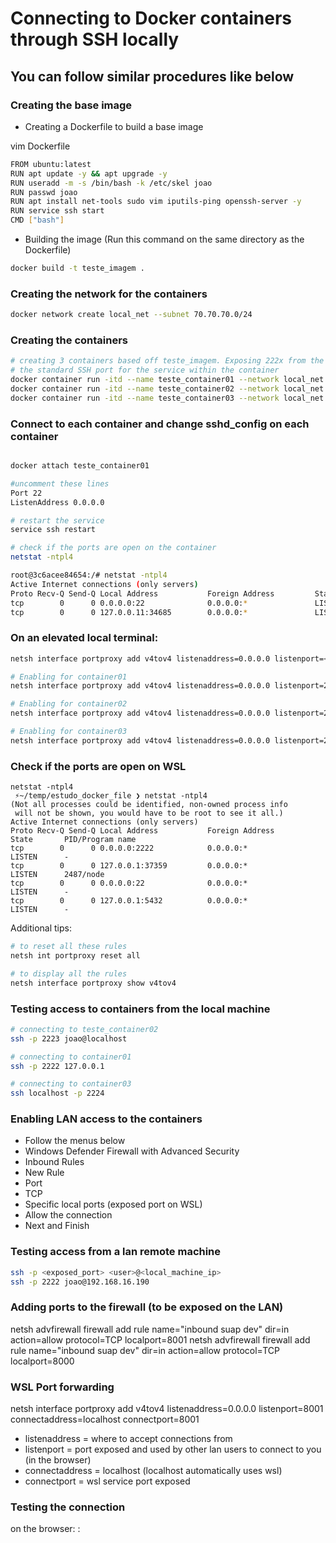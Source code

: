 # Connecting to Docker containers through SSH locally

## You can follow similar procedures like below
### Creating the base image

- Creating a Dockerfile to build a base image

vim Dockerfile
```bash
FROM ubuntu:latest
RUN apt update -y && apt upgrade -y
RUN useradd -m -s /bin/bash -k /etc/skel joao
RUN passwd joao
RUN apt install net-tools sudo vim iputils-ping openssh-server -y
RUN service ssh start
CMD ["bash"]
```
- Building the image (Run this command on the same directory as the Dockerfile)
```bash
docker build -t teste_imagem .
```
### Creating the network for the containers
```bash
docker network create local_net --subnet 70.70.70.0/24
```

### Creating the containers
```bash
# creating 3 containers based off teste_imagem. Exposing 222x from the containers while maintaining 
# the standard SSH port for the service within the container
docker container run -itd --name teste_container01 --network local_net -p 2222:22 teste_imagem
docker container run -itd --name teste_container02 --network local_net -p 2223:22 teste_imagem
docker container run -itd --name teste_container03 --network local_net -p 2224:22 teste_imagem
```

### Connect to each container and change sshd_config on each container
```bash

docker attach teste_container01

#uncomment these lines
Port 22
ListenAddress 0.0.0.0

# restart the service
service ssh restart

# check if the ports are open on the container
netstat -ntpl4

root@3c6acee84654:/# netstat -ntpl4
Active Internet connections (only servers)
Proto Recv-Q Send-Q Local Address           Foreign Address         State       PID/Program name
tcp        0      0 0.0.0.0:22              0.0.0.0:*               LISTEN      3430/sshd: /usr/sbi
tcp        0      0 127.0.0.11:34685        0.0.0.0:*               LISTEN      -
```

### On an elevated local terminal:
```bash
netsh interface portproxy add v4tov4 listenaddress=0.0.0.0 listenport=<SSH_EXPOSED_PORT> connectaddress=<WSL_IP_ADDRESS> connectport=<SSH_SERVICE_PORT>

# Enabling for container01
netsh interface portproxy add v4tov4 listenaddress=0.0.0.0 listenport=2222 connectaddress=172.31.86.232 connectport=22

# Enabling for container02
netsh interface portproxy add v4tov4 listenaddress=0.0.0.0 listenport=2223 connectaddress=172.31.86.232 connectport=22

# Enabling for container03
netsh interface portproxy add v4tov4 listenaddress=0.0.0.0 listenport=2224 connectaddress=172.31.86.232 connectport=22
```

### Check if the ports are open on WSL
```
netstat -ntpl4
 ⚡~/temp/estudo_docker_file ❯ netstat -ntpl4
(Not all processes could be identified, non-owned process info
 will not be shown, you would have to be root to see it all.)
Active Internet connections (only servers)
Proto Recv-Q Send-Q Local Address           Foreign Address         State       PID/Program name
tcp        0      0 0.0.0.0:2222            0.0.0.0:*               LISTEN      -
tcp        0      0 127.0.0.1:37359         0.0.0.0:*               LISTEN      2487/node
tcp        0      0 0.0.0.0:22              0.0.0.0:*               LISTEN      -
tcp        0      0 127.0.0.1:5432          0.0.0.0:*               LISTEN      -
```

Additional tips:
```bash
# to reset all these rules
netsh int portproxy reset all

# to display all the rules
netsh interface portproxy show v4tov4
```

### Testing access to containers from the local machine
```bash
# connecting to teste_container02
ssh -p 2223 joao@localhost 

# connecting to container01
ssh -p 2222 127.0.0.1

# connecting to container03
ssh localhost -p 2224
```

### Enabling LAN access to the containers
- Follow the menus below
 - Windows Defender Firewall with Advanced Security
 - Inbound Rules
 - New Rule
 - Port
 - TCP
 - Specific local ports (exposed port on WSL)
 - Allow the connection
 - Next and Finish 

### Testing access from a lan remote machine
```bash
ssh -p <exposed_port> <user>@<local_machine_ip>
ssh -p 2222 joao@192.168.16.190
```
### Adding ports to the firewall (to be exposed on the LAN)
netsh advfirewall firewall add rule name="inbound suap dev" dir=in action=allow protocol=TCP localport=8001
netsh advfirewall firewall add rule name="inbound suap dev" dir=in action=allow protocol=TCP localport=8000

### WSL Port forwarding
netsh interface portproxy add v4tov4 listenaddress=0.0.0.0 listenport=8001 connectaddress=localhost connectport=8001
- listenaddress = where to accept connections from 
- listenport = port exposed and used by other lan users to connect to you (in the browser)
- connectaddress = localhost (localhost automatically uses wsl)
- connectport = wsl service port exposed

### Testing the connection
on the browser: <LAN IP address>:<port>
